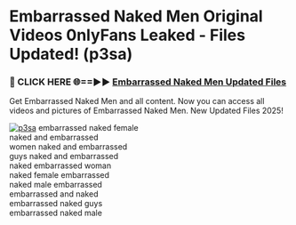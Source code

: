 # Embarrassed Naked Men Original Videos 0nlyFans Leaked - Files Updated! (p3sa)

<h3>🔴 CLICK HERE 🌐==►► <a href="https://tinyurl.com/yckcrads" rel="nofollow">Embarrassed Naked Men Updated Files</a></h3>

Get Embarrassed Naked Men and all content. Now you can access all videos and pictures of Embarrassed Naked Men. New Updated Files 2025!

[![p3sa](https://i.imgur.com/hpKpOFt.gif)](https://tinyurl.com/yckcrads)
embarrassed naked female<br>
naked and embarrassed<br>
women naked and embarrassed<br>
guys naked and embarrassed<br>
naked embarrassed woman<br>
naked female embarrassed<br>
naked male embarrassed<br>
embarrassed and naked<br>
embarrassed naked guys<br>
embarrassed naked male